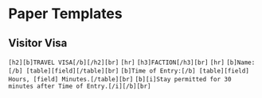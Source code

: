 # Paper Templates
## Visitor Visa

`[h2][b]TRAVEL VISA[/b][/h2][br]` `[hr]` `[h3]FACTION[/h3][br]` `[hr]`
`[b]Name:[/b] [table][field][/table][br]` `[b]Time of Entry:[/b]
[table][field] Hours, [field] Minutes.[/table][br]` `[b][i]Stay
permitted for 30 minutes after Time of Entry.[/i][/b][br]`